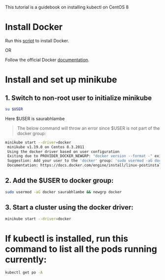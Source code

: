 This tutorial is a guidebook on installing kubectl on CentOS 8

# Install Docker
Run this [script](https://gitlab.com/saurabhlambe/scripts/-/blob/74d3f23a26ab78b0a8defbe3f52377285de912d6/install_docker_centos.sh) to install Docker.

OR

Follow the official Docker [documentation](https://docs.docker.com/engine/install/centos/).

# Install and set up minikube

## 1. Switch to non-root user to initialize minikube
```bash
su $USER
```
Here $USER is saurabhlambe

>The below command will throw an error since $USER is not part of the docker group:
```bash
minikube start --driver=docker
 minikube v1.19.0 on Centos 8.3.2011
 Using the docker driver based on user configuration
 Exiting due to PROVIDER_DOCKER_NEWGRP: "docker version --format -" exit status 1: Got permission denied while trying to connect to the Docker daemon socket at unix:///var/run/docker.sock: Get http://%2Fvar%2Frun%2Fdocker.sock/v1.24/version: dial unix /var/run/docker.sock: connect: permission denied
 Suggestion: Add your user to the 'docker' group: 'sudo usermod -aG docker $USER && newgrp docker'
 Documentation: https://docs.docker.com/engine/install/linux-postinstall/
```

## 2. Add the $USER to docker group:
```bash
sudo usermod -aG docker saurabhlambe && newgrp docker
```

## 3. Start a cluster using the docker driver:
```bash
minikube start --driver=docker
```

# If kubectl is installed, run this command to list all the pods running currently:
```bash
kubectl get po -A
```
